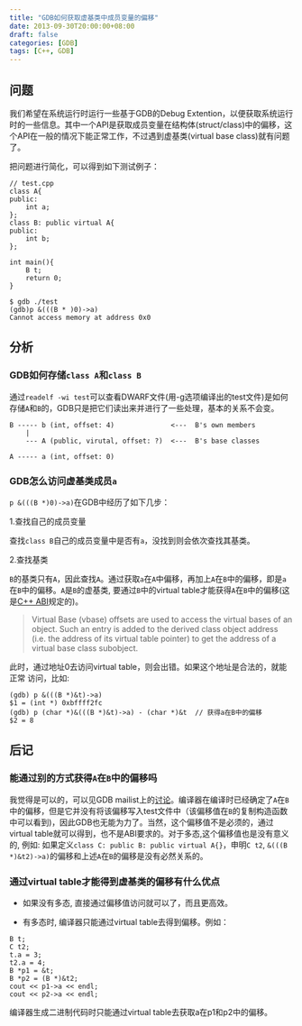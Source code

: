 ```yaml
---
title: "GDB如何获取虚基类中成员变量的偏移"
date: 2013-09-30T20:00:00+08:00
draft: false
categories: [GDB]
tags: [C++, GDB]
---
```


## 问题
我们希望在系统运行时运行一些基于GDB的Debug Extention，以便获取系统运行时的一些信息。其中一个API是获取成员变量在结构体(struct/class)中的偏移，这个API在一般的情况下能正常工作，不过遇到虚基类(virtual base class)就有问题了。

把问题进行简化，可以得到如下测试例子：

```
// test.cpp
class A{
public:
    int a;
};
class B: public virtual A{
public:
    int b;
};

int main(){
    B t;
    return 0;
}
```

```
$ gdb ./test
(gdb)p &(((B * )0)->a)
Cannot access memory at address 0x0
```

## 分析
### GDB如何存储`class A`和`class B`
通过`readelf -wi test`可以查看DWARF文件(用-g选项编译出的test文件)是如何存储`A`和`B`的，GDB只是把它们读出来并进行了一些处理，基本的关系不会变。

    B ----- b (int, offset: 4)              <---  B's own members
        |
        --- A (public, virutal, offset: ?)  <---  B's base classes
    
    A ----- a (int, offset: 0)

### GDB怎么访问虚基类成员`a`
`p &(((B *)0)->a)`在GDB中经历了如下几步：

1.查找自己的成员变量

查找`class B`自己的成员变量中是否有`a`，没找到则会依次查找其基类。

2.查找基类

`B`的基类只有`A`，因此查找`A`。通过获取`a`在`A`中偏移，再加上`A`在`B`中的偏移，即是`a`在`B`中的偏移。`A`是`B`的虚基类, 要通过`B`中的virtual table才能获得`A`在`B`中的偏移(这是[C++ ABI](http://mentorembedded.github.io/cxx-abi/abi.html#vtable)规定的)。
> Virtual Base (vbase) offsets are used to access the virtual bases of an object. Such an entry is added to the derived class object address (i.e. the address of its virtual table pointer) to get the address of a virtual base class subobject.

此时，通过地址0去访问virtual table，则会出错。如果这个地址是合法的，就能正常 访问，比如:

```
(gdb) p &(((B *)&t)->a)
$1 = (int *) 0xbffff2fc
(gdb) p (char *)&(((B *)&t)->a) - (char *)&t  // 获得a在B中的偏移
$2 = 8
```

## 后记
### 能通过别的方式获得`A`在`B`中的偏移吗
我觉得是可以的，可以见GDB mailist上的[讨论](https://sourceware.org/ml/gdb/2013-09/msg00030.html)。编译器在编译时已经确定了`A`在`B`中的偏移，但是它并没有将该偏移写入test文件中（该偏移值在`B`的复制构造函数中可以看到)，因此GDB也无能为力了。当然，这个偏移值不是必须的，通过virtual table就可以得到，也不是ABI要求的。对于多态,这个偏移值也是没有意义的, 例如: 如果定义`class C: public B: public virtual A{}`，申明`C t2`, `&(((B *)&t2)->a)`的偏移和上述`A`在`B`的偏移是没有必然关系的。

### 通过virtual table才能得到虚基类的偏移有什么优点
* 如果没有多态, 直接通过偏移值访问就可以了，而且更高效。

* 有多态时, 编译器只能通过virtual table去得到偏移。例如：
```
B t;
C t2;
t.a = 3;
t2.a = 4;
B *p1 = &t;
B *p2 = (B *)&t2;
cout << p1->a << endl;
cout << p2->a << endl;
```

编译器生成二进制代码时只能通过virtual table去获取a在p1和p2中的偏移。
